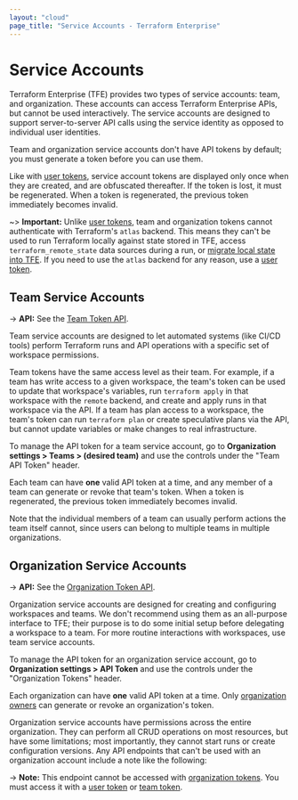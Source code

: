 ```yaml
---
layout: "cloud"
page_title: "Service Accounts - Terraform Enterprise"
---
```


# Service Accounts

Terraform Enterprise (TFE) provides two types of service accounts: team, and organization. These accounts can access Terraform Enterprise APIs, but cannot be used interactively. The service accounts are designed to support server-to-server API calls using the service identity as opposed to individual user identities.

Team and organization service accounts don't have API tokens by default; you must generate a token before you can use them.

Like with [user tokens](./users.html#api-tokens), service account tokens are displayed only once when they are created, and are obfuscated thereafter. If the token is lost, it must be regenerated. When a token is regenerated, the previous token immediately becomes invalid.

~> **Important:** Unlike [user tokens][user token], team and organization tokens cannot authenticate with Terraform's `atlas` backend. This means they can't be used to run Terraform locally against state stored in TFE, access `terraform_remote_state` data sources during a run, or [migrate local state into TFE](../migrate/index.html). If you need to use the `atlas` backend for any reason, use a [user token][].

[user token]: ./users.html#api-tokens

## Team Service Accounts

-> **API:** See the [Team Token API](../api/team-tokens.html).

Team service accounts are designed to let automated systems (like CI/CD tools) perform Terraform runs and API operations with a specific set of workspace permissions.

Team tokens have the same access level as their team. For example, if a team has write access to a given workspace, the team's token can be used to update that workspace's variables, run `terraform apply` in that workspace with the `remote` backend, and create and apply runs in that workspace via the API. If a team has plan access to a workspace, the team's token can run `terraform plan` or create speculative plans via the API, but cannot update variables or make changes to real infrastructure.

To manage the API token for a team service account, go to **Organization settings > Teams > (desired team)** and use the controls under the "Team API Token" header.

Each team can have **one** valid API token at a time, and any member of a team can generate or revoke that team's token. When a token is regenerated, the previous token immediately becomes invalid.

Note that the individual members of a team can usually perform actions the team itself cannot, since users can belong to multiple teams in multiple organizations.

## Organization Service Accounts

-> **API:** See the [Organization Token API](../api/organization-tokens.html).

Organization service accounts are designed for creating and configuring workspaces and teams. We don't recommend using them as an all-purpose interface to TFE; their purpose is to do some initial setup before delegating a workspace to a team. For more routine interactions with workspaces, use team service accounts.

To manage the API token for an organization service account, go to **Organization settings > API Token** and use the controls under the "Organization Tokens" header.

Each organization can have **one** valid API token at a time. Only [organization owners](./teams.html#the-owners-team) can generate or revoke an organization's token.

Organization service accounts have permissions across the entire organization. They can perform all CRUD operations on most resources, but have some limitations; most importantly, they cannot start runs or create configuration versions. Any API endpoints that can't be used with an organization account include a note like the following:

-> **Note:** This endpoint cannot be accessed with [organization tokens](../users-teams-organizations/service-accounts.html#organization-service-accounts). You must access it with a [user token](../users-teams-organizations/users.html#api-tokens) or [team token](../users-teams-organizations/service-accounts.html#team-service-accounts).

